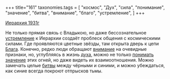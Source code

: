+++
title="161"
taxonomies.tags = [
 "космос",
 "Дух",
 "сила",
 "понимание",
 "значение",
 "битва",
 "внимание",
 "благо",
 "устремление",
]
+++

[Иерархия 1931г](/agni/1931)

Не только прямая связь с Владыкою, но даже бессознательное [устремление](/tags/устремление) к Иерархии создаёт проблеск общения с космическими силами. Где проявляются цветные звёзды, там открыта дверь к цепи [Блага](/tags/благо). Конечно, редко люди обращают [внимание](/tags/внимание) на очевидные признаки, но, углубляясь в жизнь [духа](/tags/Дух), можно не только [понимать](/tags/понимание) [значение](/tags/значение) этих огней, но даже видеть их взаимоотношения. Можно замечать целые [битвы](/tags/битва) между чёрными и синими, и можно убеждаться, как синие всегда покроют отпрысков тьмы.   

